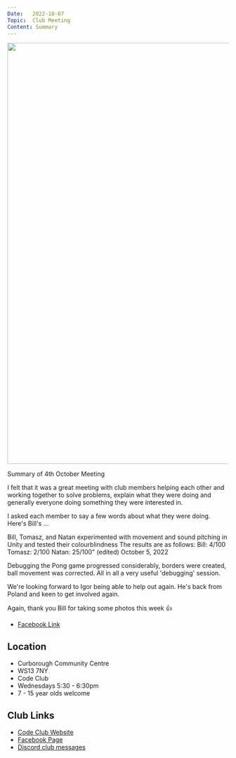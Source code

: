 ```yaml
---
Date:   2022-10-07
Topic:  Club Meeting
Content: Summary
---
```

[<img width="720px" height="960" src="https://scontent.fbhx6-1.fna.fbcdn.net/v/t39.30808-6/311276472_610080450810380_4341027213055411919_n.jpg?stp=cp1_dst-jpg_p720x720&_nc_cat=101&ccb=1-7&_nc_sid=5f2048&_nc_ohc=hspqrnjZIHEAX_t4k-N&_nc_ht=scontent.fbhx6-1.fna&edm=AKK4YLsEAAAA&oh=00_AfAxyQhqhiJK-R4JygZNuFLJqpVhJKyLtPBStv5M81UKeg&oe=652AE8F2"/>](https://scontent.fbhx6-1.fna.fbcdn.net/v/t39.30808-6/311276472_610080450810380_4341027213055411919_n.jpg?stp=cp1_dst-jpg_p720x720&_nc_cat=101&ccb=1-7&_nc_sid=5f2048&_nc_ohc=hspqrnjZIHEAX_t4k-N&_nc_ht=scontent.fbhx6-1.fna&edm=AKK4YLsEAAAA&oh=00_AfAxyQhqhiJK-R4JygZNuFLJqpVhJKyLtPBStv5M81UKeg&oe=652AE8F2)

Summary of 4th October Meeting

I felt that it was a great meeting with club members helping each other and working together to solve problems, explain what they were doing and generally everyone doing something they were interested in.

I asked each member to say a few words about what they were doing. Here's Bill's ...

Bill, Tomasz, and Natan experimented with movement and sound pitching in Unity and tested their colourblindness
The results are as follows:
Bill: 4/100
Tomasz: 2/100
Natan: 25/100" (edited)
October 5, 2022

Debugging the Pong game progressed considerably, borders were created, ball movement was corrected. All in all a very useful 'debugging' session.

We're looking forward to Igor being able to help out again. He's back from Poland and keen to get involved again.

Again, thank you Bill for taking some photos this week 👍

* [Facebook Link](https://www.facebook.com/720665616418529/posts/610080950810330)

## Location

* Curborough Community Centre
* WS13 7NY
* Code Club
* Wednesdays 5:30 - 6:30pm
* 7 - 15 year olds welcome

## Club Links

* [Code Club Website](https://lichfield-code-club.github.io/)
* [Facebook Page](https://www.facebook.com/LichfieldCoders)
* [Discord club messages](https://discord.gg/szz6xGK)
